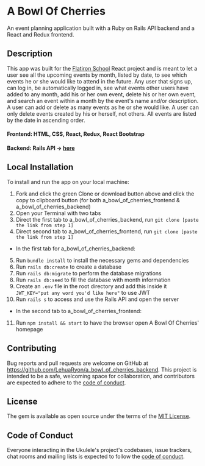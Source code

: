 # A Bowl Of Cherries
An event planning application built with a Ruby on Rails API backend and a React and Redux frontend.

## Description
This app was built for the [Flatiron School](https://flatironschool.com/) React project and is meant to let a user see all the upcoming events by month, listed by date, to see which events he or she would like to attend in the future.  Any user that signs up, can log in, be automatically logged in, see what events other users have added to any month, add his or her own event, delete his or her own event, and search an event within a month by the event's name and/or description.  A user can add or delete as many events as he or she would like. A user can only delete events created by his or herself, not others. All events are listed by the date in ascending order.   

#### Frontend: HTML, CSS, React, Redux, React Bootstrap
#### Backend: Rails API -> [here](https://github.com/LehuaRyon/a_bowl_of_cherries_backend)

## Local Installation
To install and run the app on your local machine:
1. Fork and click the green Clone or download button above and click the copy to clipboard button (for both a_bowl_of_cherries_frontend & a_bowl_of_cherries_backend)
2. Open your Terminal with two tabs
3. Direct the first tab to a_bowl_of_cherries_backend, run `git clone [paste the link from step 1]`
4. Direct second tab to a_bowl_of_cherries_frontend, run `git clone [paste the link from step 1]`
* In the first tab for a_bowl_of_cherries_backend:
5. Run `bundle install` to install the necessary gems and dependencies
6. Run `rails db:create` to create a database
7. Run `rails db:migrate` to perform the database migrations
8. Run `rails db:seed` to fill the database with month information
9. Create an `.env` file in the root directory and add this inside it `JWT_KEY="put any word you'd like here"` to use JWT
10. Run `rails s` to access and use the Rails API and open the server
* In the second tab to a_bowl_of_cherries_frontend:
11. Run `npm install && start` to have the browser open A Bowl Of Cherries' homepage

## Contributing

Bug reports and pull requests are welcome on GitHub at https://github.com/LehuaRyon/a_bowl_of_cherries_backend. This project is intended to be a safe, welcoming space for collaboration, and contributors are expected to adhere to the [code of conduct](https://github.com/LehuaRyon/a_bowl_of_cherries_backend/blob/main/CODE_OF_CONDUCT.md).

## License

The gem is available as open source under the terms of the [MIT License](https://github.com/LehuaRyon/a_bowl_of_cherries_backend/blob/main/LICENSE).

## Code of Conduct

Everyone interacting in the Ukulele's project's codebases, issue trackers, chat rooms and mailing lists is expected to follow the [code of conduct](https://github.com/LehuaRyon/a_bowl_of_cherries_backend/blob/main/CODE_OF_CONDUCT.md).
